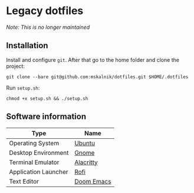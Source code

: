 # Legacy dotfiles

_Note: This is no longer maintained_

## Installation

Install and configure `git`. After that go to the home folder and clone the
project:

`git clone --bare git@github.com:mskalnik/dotfiles.git $HOME/.dotfiles`

Run `setup.sh`:

`chmod +x setup.sh && ./setup.sh`

## Software information

| Type                 | Name                                                  |
|----------------------|-------------------------------------------------------|
| Operating System     | [Ubuntu](https://ubuntu.com/)                         |
| Desktop Environment  | [Gnome](https://www.gnome.org/)                       |
| Terminal Emulator    | [Alacritty](https://alacritty.org/)                   |
| Application Launcher | [Rofi](https://github.com/davatorium/rofi)            |
| Text Editor          | [Doom Emacs](https://github.com/doomemacs/doomemacs)  |
